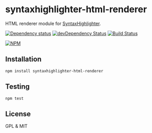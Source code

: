 # syntaxhighlighter-html-renderer

HTML renderer module for [SyntaxHighlighter](https://github.com/alexgorbatchev/syntaxhighlighter).

[![Dependency status](https://david-dm.org/alexgorbatchev/syntaxhighlighter-html-renderer.png)](https://david-dm.org/alexgorbatchev/syntaxhighlighter-html-renderer)
[![devDependency Status](https://david-dm.org/alexgorbatchev/syntaxhighlighter-html-renderer/dev-status.png)](https://david-dm.org/alexgorbatchev/syntaxhighlighter-html-renderer#info=devDependencies)
[![Build Status](https://travis-ci.org/alexgorbatchev/syntaxhighlighter-html-renderer.png)](https://travis-ci.org/alexgorbatchev/syntaxhighlighter-html-renderer)

[![NPM](https://nodei.co/npm/syntaxhighlighter-html-renderer.png?downloads=true&stars=true)](https://npmjs.org/package/syntaxhighlighter-html-renderer)

## Installation

    npm install syntaxhighlighter-html-renderer

## Testing

    npm test

## License

GPL & MIT
